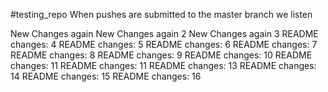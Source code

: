 #testing_repo
When pushes are submitted to the master branch we listen

New Changes again
New Changes again 2
New Changes again 3
README changes: 4
README changes: 5
README changes: 6
README changes: 7
README changes: 8
README changes: 9
README changes: 10
README changes: 11
README changes: 11
README changes: 13
README changes: 14
README changes: 15
README changes: 16
